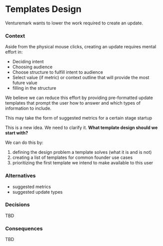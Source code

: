 # Templates Design

Venturemark wants to lower the work required to create an update.

### Context

Aside from the physical mouse clicks, creating an update requires mental effort in:

- Deciding intent
- Choosing audience
- Choose structure to fulfill intent to audience
- Select value (if metric) or context outline that will provide the most future value
- filling in the structure

We believe we can reduce this effort by providing pre-formatted update templates that prompt the user how to answer and which types of information to include.

This may take the form of suggested metrics for a certain stage startup

This is a new idea. We need to clarify it. **What template design should we start with?**

We can do this by:

1. defining the design problem a template solves (what it is and is not)
2. creating a list of templates for common founder use cases
3. prioritizing the first template we intend to make available to this user

### Alternatives

- suggested metrics
- suggested update types

### Decisions

TBD

### Consequences

TBD
